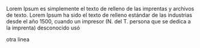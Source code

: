 Lorem Ipsum es simplemente el texto de relleno 
de las imprentas y archivos de texto. Lorem Ipsum
ha sido el texto de relleno estándar de las industrias desde el año 1500, cuando un impresor (N. del T.
persona que se dedica a la imprenta) desconocido usó 







otra linea